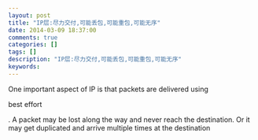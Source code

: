 ```yaml
---
layout: post
title: "IP层:尽力交付,可能丢包,可能重包,可能无序"
date: 2014-03-09 18:37:00 
comments: true
categories: []
tags: []
description: "IP层:尽力交付,可能丢包,可能重包,可能无序"
keywords: 
---
```



 
  
   One important aspect of IP is that packets are delivered using
  
  
   best effort
  
  
   .
 A packet may be lost along the way and never reach the destination. Or it may get duplicated and arrive multiple times at the destination
  
 


